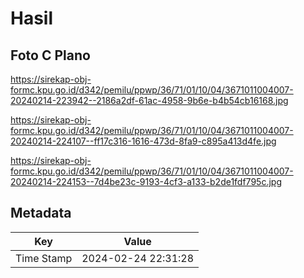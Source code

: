 # Hasil

## Foto C Plano

https://sirekap-obj-formc.kpu.go.id/d342/pemilu/ppwp/36/71/01/10/04/3671011004007-20240214-223942--2186a2df-61ac-4958-9b6e-b4b54cb16168.jpg

https://sirekap-obj-formc.kpu.go.id/d342/pemilu/ppwp/36/71/01/10/04/3671011004007-20240214-224107--ff17c316-1616-473d-8fa9-c895a413d4fe.jpg

https://sirekap-obj-formc.kpu.go.id/d342/pemilu/ppwp/36/71/01/10/04/3671011004007-20240214-224153--7d4be23c-9193-4cf3-a133-b2de1fdf795c.jpg


## Metadata

| Key        | Value               |
| ---------- | ------------------- |
| Time Stamp | 2024-02-24 22:31:28 |



